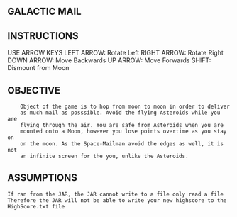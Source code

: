 ## GALACTIC MAIL ##

## INSTRUCTIONS ##
USE ARROW KEYS
	LEFT ARROW: Rotate Left
	RIGHT ARROW: Rotate Right
	DOWN ARROW: Move Backwards
	UP ARROW: Move Forwards
	SHIFT: Dismount from Moon

## OBJECTIVE ##
		Object of the game is to hop from moon to moon in order to deliver
		as much mail as posssible. Avoid the flying Asteroids while you are
		flying through the air. You are safe from Asteroids when you are 
		mounted onto a Moon, however you lose points overtime as you stay on
		on the moon. As the Space-Mailman avoid the edges as well, it is not 
		an infinite screen for the you, unlike the Asteroids.

## ASSUMPTIONS ##
	If ran from the JAR, the JAR cannot write to a file only read a file
	Therefore the JAR will not be able to write your new highscore to the
	HighScore.txt file

